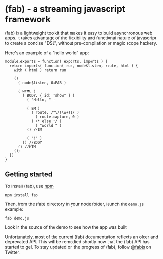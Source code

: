 (fab) - a streaming javascript framework
========================================

(fab) is a lightweight toolkit that makes it easy to build asynchronous web apps. It takes advantage of the flexibility and functional nature of javascript to create a concise "DSL", without pre-compilation or magic scope hackery.

Here's an example of a "hello world" app:

    module.exports = function( exports, imports ) {
      return imports( function( run, node$listen, route, html ) {
        with ( html ) return run
        
        ()
          ( node$listen, 0xFAB )
          
          ( HTML )
            ( BODY, { id: "show" } )
              ( "Hello, " )
              
              ( EM )
                ( route, /^\/(\w+)$/ )
                  ( route.capture, 0 )
                ( /* else */ )
                  ( "world!" )
              () //EM
              
              ( "!" )
            () //BODY
          () //HTML
        ();
      })
    }
    
## Getting started 
    
To install (fab), use [npm](github.com/isaacs/npm):

    npm install fab
 
Then, from the (fab) directory in your node folder, launch the `demo.js` example:

    fab demo.js
    
Look in the source of the demo to see how the app was built.

Unfortunately, most of the current (fab) documentation reflects an older and deprecated API. This will be remedied shortly now that the (fab) API has started to gel. To stay updated on the progress of (fab), follow [@fabjs](http://twitter.com/fabjs) on Twitter.